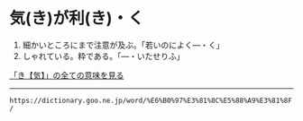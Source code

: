 # 気(き)が利(き)・く

1.  細かいところにまで注意が及ぶ。「若いのによく―・く」
2.  しゃれている。粋である。「―・いたせりふ」
    

[「き【気】」の全ての意味を見る](https://dictionary.goo.ne.jp/word/%E6%B0%97_%28%E3%81%8D%29/#jn-50061)

---
`https://dictionary.goo.ne.jp/word/%E6%B0%97%E3%81%8C%E5%88%A9%E3%81%8F/`
